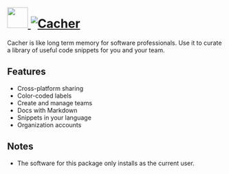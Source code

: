 # [<img src="https://cdn.jsdelivr.net/gh/AdmiringWorm/chocolatey-packages@94ca7adb85455d21827736342251a22cab336bf1/automatic/cacher/icons/48x48.png" height="48" width="48" /> ![Cacher](https://img.shields.io/chocolatey/v/cacher.svg?label=Cacher&style=for-the-badge)](https://community.chocolatey.org/packages/cacher)

Cacher is like long term memory for software professionals. Use it to curate a library of useful code snippets for you and your team.

## Features

- Cross-platform sharing
- Color-coded labels
- Create and manage teams
- Docs with Markdown
- Snippets in your language
- Organization accounts

## Notes

- The software for this package only installs as the current user.
